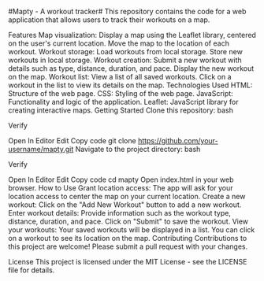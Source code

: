#Mapty - A workout tracker#
This repository contains the code for a web application that allows users to track their workouts on a map.

Features
Map visualization:
Display a map using the Leaflet library, centered on the user's current location.
Move the map to the location of each workout.
Workout storage:
Load workouts from local storage.
Store new workouts in local storage.
Workout creation:
Submit a new workout with details such as type, distance, duration, and pace.
Display the new workout on the map.
Workout list:
View a list of all saved workouts.
Click on a workout in the list to view its details on the map.
Technologies Used
HTML: Structure of the web page.
CSS: Styling of the web page.
JavaScript: Functionality and logic of the application.
Leaflet: JavaScript library for creating interactive maps.
Getting Started
Clone this repository:
bash

Verify

Open In Editor
Edit
Copy code
git clone https://github.com/your-username/mapty.git
Navigate to the project directory:
bash

Verify

Open In Editor
Edit
Copy code
cd mapty
Open index.html in your web browser.
How to Use
Grant location access: The app will ask for your location access to center the map on your current location.
Create a new workout: Click on the "Add New Workout" button to add a new workout.
Enter workout details: Provide information such as the workout type, distance, duration, and pace.
Click on "Submit" to save the workout.
View your workouts: Your saved workouts will be displayed in a list. You can click on a workout to see its location on the map.
Contributing
Contributions to this project are welcome! Please submit a pull request with your changes.

License
This project is licensed under the MIT License - see the LICENSE file for details.
